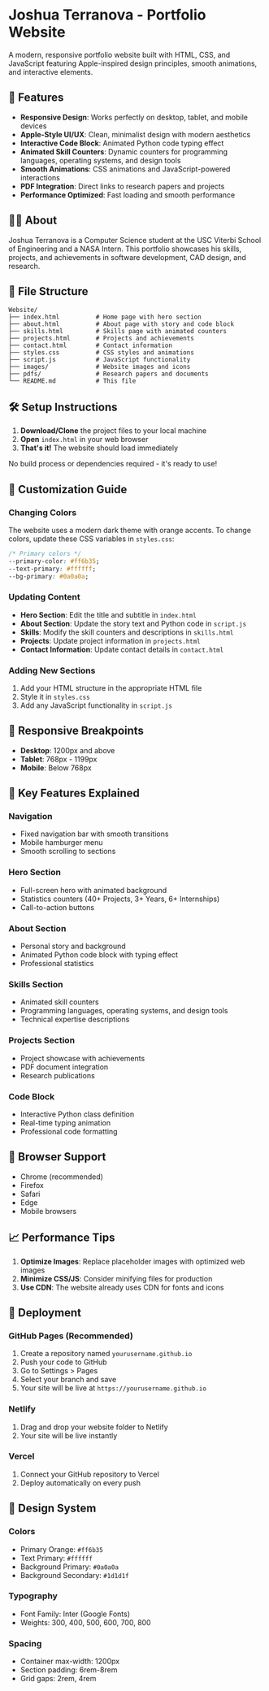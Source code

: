 # Joshua Terranova - Portfolio Website

A modern, responsive portfolio website built with HTML, CSS, and JavaScript featuring Apple-inspired design principles, smooth animations, and interactive elements.

## 🚀 Features

- **Responsive Design**: Works perfectly on desktop, tablet, and mobile devices
- **Apple-Style UI/UX**: Clean, minimalist design with modern aesthetics
- **Interactive Code Block**: Animated Python code typing effect
- **Animated Skill Counters**: Dynamic counters for programming languages, operating systems, and design tools
- **Smooth Animations**: CSS animations and JavaScript-powered interactions
- **PDF Integration**: Direct links to research papers and projects
- **Performance Optimized**: Fast loading and smooth performance

## 👨‍💻 About

Joshua Terranova is a Computer Science student at the USC Viterbi School of Engineering and a NASA Intern. This portfolio showcases his skills, projects, and achievements in software development, CAD design, and research.

## 📁 File Structure

```
Website/
├── index.html          # Home page with hero section
├── about.html          # About page with story and code block
├── skills.html         # Skills page with animated counters
├── projects.html       # Projects and achievements
├── contact.html        # Contact information
├── styles.css          # CSS styles and animations
├── script.js           # JavaScript functionality
├── images/             # Website images and icons
├── pdfs/               # Research papers and documents
└── README.md           # This file
```

## 🛠️ Setup Instructions

1. **Download/Clone** the project files to your local machine
2. **Open** `index.html` in your web browser
3. **That's it!** The website should load immediately

No build process or dependencies required - it's ready to use!

## 🎨 Customization Guide

### Changing Colors
The website uses a modern dark theme with orange accents. To change colors, update these CSS variables in `styles.css`:

```css
/* Primary colors */
--primary-color: #ff6b35;
--text-primary: #ffffff;
--bg-primary: #0a0a0a;
```

### Updating Content
- **Hero Section**: Edit the title and subtitle in `index.html`
- **About Section**: Update the story text and Python code in `script.js`
- **Skills**: Modify the skill counters and descriptions in `skills.html`
- **Projects**: Update project information in `projects.html`
- **Contact Information**: Update contact details in `contact.html`

### Adding New Sections
1. Add your HTML structure in the appropriate HTML file
2. Style it in `styles.css`
3. Add any JavaScript functionality in `script.js`

## 📱 Responsive Breakpoints

- **Desktop**: 1200px and above
- **Tablet**: 768px - 1199px
- **Mobile**: Below 768px

## 🎯 Key Features Explained

### Navigation
- Fixed navigation bar with smooth transitions
- Mobile hamburger menu
- Smooth scrolling to sections

### Hero Section
- Full-screen hero with animated background
- Statistics counters (40+ Projects, 3+ Years, 6+ Internships)
- Call-to-action buttons

### About Section
- Personal story and background
- Animated Python code block with typing effect
- Professional statistics

### Skills Section
- Animated skill counters
- Programming languages, operating systems, and design tools
- Technical expertise descriptions

### Projects Section
- Project showcase with achievements
- PDF document integration
- Research publications

### Code Block
- Interactive Python class definition
- Real-time typing animation
- Professional code formatting

## 🔧 Browser Support

- Chrome (recommended)
- Firefox
- Safari
- Edge
- Mobile browsers

## 📈 Performance Tips

1. **Optimize Images**: Replace placeholder images with optimized web images
2. **Minimize CSS/JS**: Consider minifying files for production
3. **Use CDN**: The website already uses CDN for fonts and icons

## 🚀 Deployment

### GitHub Pages (Recommended)
1. Create a repository named `yourusername.github.io`
2. Push your code to GitHub
3. Go to Settings > Pages
4. Select your branch and save
5. Your site will be live at `https://yourusername.github.io`

### Netlify
1. Drag and drop your website folder to Netlify
2. Your site will be live instantly

### Vercel
1. Connect your GitHub repository to Vercel
2. Deploy automatically on every push

## 🎨 Design System

### Colors
- Primary Orange: `#ff6b35`
- Text Primary: `#ffffff`
- Background Primary: `#0a0a0a`
- Background Secondary: `#1d1d1f`

### Typography
- Font Family: Inter (Google Fonts)
- Weights: 300, 400, 500, 600, 700, 800

### Spacing
- Container max-width: 1200px
- Section padding: 6rem-8rem
- Grid gaps: 2rem, 4rem

